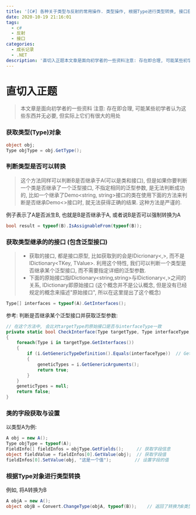 ```yaml
---
title: '[C#] 各种关于类型与反射的常用操作. 类型操作, 根据Type进行类型转换, 接口获取与比较, 泛型接口获取与比较, 类的字段获取与设置.'
date: 2020-10-19 21:16:01
tags:
  - c#
  - 反射
  - 接口
categories:
  - 成长记录
  - .NET
description: '直切入正题本文章是面向初学者的一些资料注意: 存在即合理, 可能某些初学者认为这些东西并无必要, 但实际上它们有很大的用处获取类型(Type)对象object obj;Type objType = obj.GetType();判断类型是否可以转换这个方法同样可以判断B是否继承于A(可以是类和接口), 但是如果你要判断一个类是否继承了一个泛型接口, 不指定相同的泛型参数, 是无法判断成功的, 比如一个继承了Demo<string, string>接口的类在使用下面的方法来判断'
---
```


# 直切入正题

> 本文章是面向初学者的一些资料
> 注意: 存在即合理, 可能某些初学者认为这些东西并无必要, 但实际上它们有很大的用处

### 获取类型(Type)对象

```csharp
object obj;
Type objType = obj.GetType();
```

### 判断类型是否可以转换

> 这个方法同样可以判断B是否继承于A(可以是类和接口), 但是如果你要判断一个类是否继承了一个泛型接口, 不指定相同的泛型参数, 是无法判断成功的, 比如一个继承了Demo<string, string>接口的类在使用下面的方法来判断是否继承Demo<>接口时, 就无法获得正确的结果. 这种方法是严谨的.


例子表示了A是否派生B, 也就是B是否继承于A, 或者说B是否可以强制转换为A

```csharp
bool result = typeof(B).IsAssignableFrom(typeof(B));
```

### 获取类型继承的的接口 (包含泛型接口)

> - 获取的接口, 都是接口原型, 比如获取到的会是IDicrionary<,>, 而不是IDictionary<TKey, TValue>. 利用这个特性, 我们可以判断一个类型是否继承某个泛型接口, 而不需要指定详细的泛型参数.
> - 下面的原始接口指IDictionary<string,string>与IDictionary<,>之间的关系, IDictionary即原始接口 (这个概念并不是公认概念, 但是没有已经规定的概念来描述"原始接口", 所以在这里提出了这个概念)

```csharp
Type[] interfaces = typeof(A).GetInterfaces();
```

参考: 判断是否继承某个泛型接口并获取泛型参数:

```csharp
// 在这个方法中, 会比对targetType的原始接口是否与interfaceType一致
private static bool CheckInterface(Type targetType, Type interfaceType, out Type[] geneticTypes)
{
    foreach(Type i in targetType.GetInterfaces())
    {
        if (i.GetGenericTypeDefinition().Equals(interfaceType))  // GetGenericTypeDefinition() 即获取原始接口类型. 如果去除这个方法, 则是严谨的比较类型
        {
            geneticTypes = i.GetGenericArguments();
            return true;
        }
    }
    geneticTypes = null;
    return false;
}
```

### 类的字段获取与设置

以类型A为例:

```csharp
A obj = new A();
Type objType = typeof(A);
FieldInfo[] fieldInfos = objType.GetFields();     // 获取字段信息
object fieldValue = fieldInfos[0].GetValue(obj);  // 获取字段值
fieldInfos[0].SetValue(obj, "这是一个值");         // 设置字段的值
```

### 根据Type对象进行类型转换

例如, 将A转换为B

```csharp
A objA = new A();
object objB = Convert.ChangeType(objA, typeof(B));    // 返回了转换为B类型的对象的引用
```
